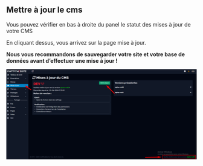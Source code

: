 ## Mettre à jour le cms 

Vous pouvez vérifier en bas à droite du panel le statut des mises à jour de votre CMS

En cliquant dessus, vous arrivez sur la page mise à jour.

**Nous vous recommandons de sauvegarder votre site et votre base de données avant d’effectuer une mise à jour !**


![Image mise à jour du cms](Assets/Img/ThemePackageMAJ/MAJ1.png "Visuel MAJ panel")
